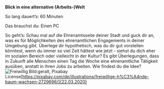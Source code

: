 **Blick in eine alternative (Arbeits-)Welt**

So lang dauert’s: 60 Minuten

Das brauchst du: Einen PC

So geht’s: Schau mal auf die Ehrenamtsseite deiner Stadt und guck dir an, was es für Möglichkeiten des ehrenamtlichen Engagements in deiner Umgebung gibt. 
Überlege dir hypothetisch, was du dir gut vorstellen könntest, wenn du immer so viel Zeit hättest wie jetzt - siehst du dich eher im sozialen Bereich oder vielleicht in der Kultur?
Es gibt Überlegungen, dass in Zukunft alle Menschen einen Tag die Woche eine ehrenamtliche Tätigkeit ausüben, anstatt in ihren Jobs zu arbeiten. Wie findest du die Idee?
![Freiwillig](https://cdn.pixabay.com/photo/2017/09/08/18/46/volunteers-2729696_1280.png)
Bild:geralt, Pixabay License[https://pixabay.com/de/illustrations/freiwillige-h%C3%A4nde-baum-wachsen-2729696/]{22.03.2020}
